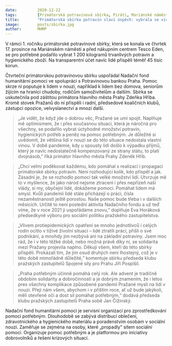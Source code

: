```yaml
---
date:         2020-12-22
tags:         [Primátorská potravinová sbírka, Piráti, Mariánské náměstí]
title:        "Primátorská sbírka potravin slaví úspěch: vybrala se více jak tuna potravin a téměř 45 tisíc korun"
image: 	      posts/sbirka.jpg
author:       MHMP
---
```

 
V rámci 1. ročníku primátorské potravinové sbírky, která se konala ve čtvrtek 17. prosince na Mariánském náměstí a před nákupním centrem Tesco Eden, se pro potřebné podařilo vybrat 1 200 kilogramů trvanlivých potravin a hygienického zboží. Na transparentní účet navíc lidé přispěli téměř 45 tisíc korun.

Čtvrteční primátorskou potravinovou sbírku uspořádal Nadační fond humanitární pomoci ve spolupráci s Potravinovou bankou Praha. Pomoc skrze ni poputuje k lidem v nouzi, například k lidem bez domova, seniorům žijícím na hranici chudoby, rodičům samoživitelům a dalším. Sbírka se uskutečnila pod záštitou primátora hlavního města Prahy Zdeňka Hřiba. Kromě stovek Pražanů do ní přispěli i radní, předsedové koaličních klubů, zástupci opozice, velvyslanectví a mnozí další.

> „Je vidět, že když jde o dobrou věc, Pražané se umí spojit. Naplňuje mě optimismem, že i přes současnou situaci, která je náročná pro všechny, se podařilo vybrat úctyhodné množství potravin, hygienických potřeb a peněz na pomoc potřebným. Je důležité si uvědomit, že většina lidí v nouzi se do této situace nedostala vlastní vinou. V době pandemie, kdy u spousty lidí došlo k výpadku příjmů, který je navíc nedostatečně kompenzovaný ze strany státu, to platí dvojnásob,” říká primátor hlavního města Prahy Zdeněk Hřib.

> „Chci velmi poděkovat každému, kdo pomáhal s realizací i propagací primátorské sbírky potravin. Není rozhodující kolik, kdo přispěl a jak. Zásadní je, že se rozhodlo pomoci tak velké množství lidí.  Utvrzuje mě to v myšlence, že jako národ nejsme ztraceni i přes nepřízeň naší vlády, si my, obyčejní lidé, dokážeme pomoci. Pomáhat lidem má smysl. Kvůli pandemii lidé stále přicházejí o práci, čísla nezaměstnanosti ještě porostou. Naše pomoc bude třeba i v dalších měsících. Určitě to není poslední aktivita Nadačního fondu a už teď víme, že v roce 2021 ji uspořádáme znovu,” doplňuje Eva Horáková předsedkyně výboru pro sociální politiku pražského zastupitelstva.

> „Vlivem protiepidemických opatření se mnoho jednotlivců i celých rodin ocitlo v tíživé životní situaci – lidé ztratili práci, přišli o své podnikání, a mnohdy jim nezbývá ani na základní potraviny. Jsem moc rád, že i v této těžké době, nebo možná právě díky ní, se solidarita mezi Pražany projevila naplno. Děkuji všem, kteří do této sbírky přispěli. Prokázali tím, že jim osud druhých není lhostejný, což je v této době mimořádně důležité,“ komentuje sbírku předseda klubu pražských zastupitelů Spojené síly pro Prahu Jiří Pospíšil.

> „Praha potřebným účinně pomáhá celý rok. Ale advent je tradičně obdobím solidarity a dobročinnosti a je dobrým znamením, že i letos pres všechny komplikace způsobené pandemií Pražané myslí na lidi v nouzi. Přeji nám všem, abychom i v příštím roce, ať už bude jakýkoli, měli otevřené oči a dost sil pomáhat potřebným,“ dodává předseda klubu pražských zastupitelů Praha sobě Jan Čižinský.

Nadační fond humanitární pomoci je servisní organizací pro zprostředkování pomoci potřebným. Dlouhodobě se zabývá distribucí oblečení, zdravotnického a hygienického materiálu a poradenstvím osobám v sociální nouzi. Zaměřuje se zejména na osoby, které „propadly“ sítem sociální pomoci. Organizuje pomoc potřebným a je platformou pro iniciativy dobrovolníků a řešení krizových situací.

 
